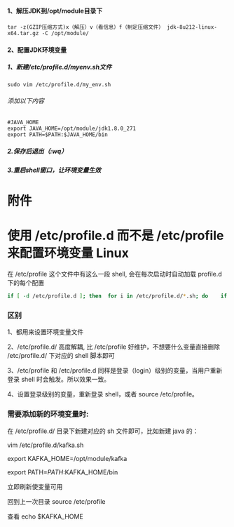 #### 1、解压JDK到/opt/module目录下

```shell
tar -z(GZIP压缩方式)x（解压）v（看信息）f（制定压缩文件） jdk-8u212-linux-x64.tar.gz -C /opt/module/
```

#### 2、配置JDK环境变量

##### 1、新建/etc/profile.d/myenv.sh文件

```shell
sudo vim /etc/profile.d/my_env.sh
```

###### 添加以下内容

```shell
#JAVA_HOME
export JAVA_HOME=/opt/module/jdk1.8.0_271
export PATH=$PATH:$JAVA_HOME/bin
```



##### 2.保存后退出（:wq）

##### 3.重启shell窗口，让环境变量生效

# 附件

# 使用 /etc/profile.d 而不是 /etc/profile 来配置环境变量 Linux



在 /etc/profile 这个文件中有这么一段 shell, 会在每次启动时自动加载 profile.d 下的每个配置

```bash
if [ -d /etc/profile.d ]; then  for i in /etc/profile.d/*.sh; do    if [ -r $i ]; then      . $i    fi  done  unset ifi
```

### 区别

1、都用来设置环境变量文件

2、/etc/profile.d/ 高度解耦, 比 /etc/profile 好维护，不想要什么变量直接删除 /etc/profile.d/ 下对应的 shell 脚本即可

3、/etc/profile 和 /etc/profile.d 同样是登录（login）级别的变量，当用户重新登录 shell 时会触发。所以效果一致。

4、设置登录级别的变量，重新登录 shell，或者 source /etc/profile。

 

### 需要添加新的环境变量时:

在 /etc/profile.d/ 目录下新建对应的 sh 文件即可，比如新建 java 的：

vim /etc/profile.d/kafka.sh

export KAFKA_HOME=/opt/module/kafka

export PATH=$PATH:$KAFKA_HOME/bin

立即刷新使变量可用

回到上一次目录 source /etc/profile

查看 echo $KAFKA_HOME